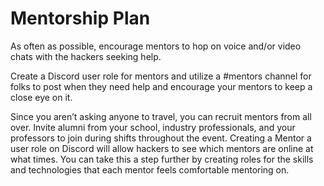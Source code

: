 # Mentorship Plan

As often as possible, encourage mentors to hop on voice and/or video chats with the hackers seeking help.

Create a Discord user role for mentors and utilize a \#mentors channel for folks to post when they need help and encourage your mentors to keep a close eye on it.

Since you aren’t asking anyone to travel, you can recruit mentors from all over. Invite alumni from your school, industry professionals, and your professors to join during shifts throughout the event. Creating a Mentor a user role on Discord will allow hackers to see which mentors are online at what times. You can take this a step further by creating roles for the skills and technologies that each mentor feels comfortable mentoring on.

